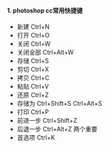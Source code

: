 #### 1. photoshop cc常用快捷键
- 新建 Ctrl+N
- 打开 Ctrl+O
- 关闭 Ctrl+W
- 关闭全部 Ctrl+Alt+W
- 存储 Ctrl+S
- 剪切 Ctrl+X
- 拷贝 Ctrl+C
- 粘贴 Ctrl+V
- 还原 Ctrl+Z
- 存储为 Ctrl+Shift+S  Ctrl+Alt+S
- 打印 Ctrl+P
- 前进一步 Ctrl+Shift+Z
- 后退一步 Ctrl+Alt+Z   两个重要
- 首选项 Ctrl+K
